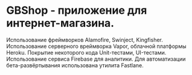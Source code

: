 
# GBShop - приложение для интернет-магазина.
Использование фреймворков Alamofire, Swinject, Kingfisher.
Использование серверного вреймворка Vapor, облачной платформы Heroku.
Покрытие некоторого кода Unit-тестами, UI-тестами.
Использование сервиса Firebase для аналитики.
Для автоматизации бета-развёртывания использована утилита Fastlane.

